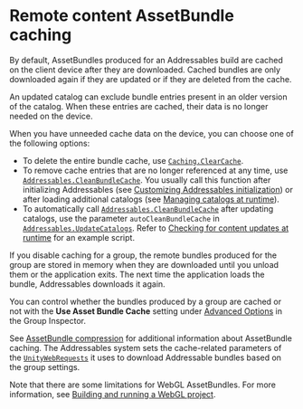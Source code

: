 # Remote content AssetBundle caching

By default, AssetBundles produced for an Addressables build are cached on the client device after they are downloaded. Cached bundles are only downloaded again if they are updated or if they are deleted from the cache. 

An updated catalog can exclude bundle entries present in an older version of the catalog. When these entries are cached, their data is no longer needed on the device.

When you have unneeded cache data on the device, you can choose one of the following options:

* To delete the entire bundle cache, use [`Caching.ClearCache`](xref:UnityEngine.Caching.ClearCache).
* To remove cache entries that are no longer referenced at any time, use [`Addressables.CleanBundleCache`](xref:UnityEngine.AddressableAssets.Addressables.CleanBundleCache*). You usually call this function after initializing Addressables (see [Customizing Addressables initialization](xref:addressables-api-initialize-async)) or after loading additional catalogs (see [Managing catalogs at runtime](xref:addressables-api-load-content-catalog-async)).
* To automatically call [`Addressables.CleanBundleCache`](xref:UnityEngine.AddressableAssets.Addressables.CleanBundleCache*) after updating catalogs, use the parameter `autoCleanBundleCache` in [`Addressables.UpdateCatalogs`](xref:UnityEngine.AddressableAssets.Addressables.UpdateCatalogs(System.Boolean,System.Collections.Generic.IEnumerable{System.String},System.Boolean)). Refer to [Checking for content updates at runtime](xref:addressables-content-update-builds) for an example script.

If you disable caching for a group, the remote bundles produced for the group are stored in memory when they are downloaded until you unload them or the application exits. The next time the application loads the bundle, Addressables downloads it again.

You can control whether the bundles produced by a group are cached or not with the __Use Asset Bundle Cache__ setting under [Advanced Options](xref:addressables-content-packing-and-loading-schema) in the Group Inspector.

See [AssetBundle compression](xref:AssetBundles-Cache) for additional information about AssetBundle caching. The Addressables system sets the cache-related parameters of the [`UnityWebRequests`](xref:UnityEngine.Networking.UnityWebRequest) it uses to download Addressable bundles based on the group settings.

Note that there are some limitations for WebGL AssetBundles. For more information, see [Building and running a WebGL project](xref:webgl-building).
